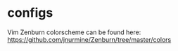 # configs

Vim Zenburn colorscheme can be found here:
https://github.com/jnurmine/Zenburn/tree/master/colors
